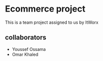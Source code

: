 # Ecommerce project

This is a team project assigned to us by ItWorx

## collaborators

- Youssef Ossama
- Omar Khaled